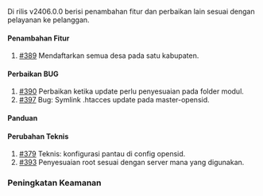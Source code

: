 Di rilis v2406.0.0 berisi penambahan fitur dan perbaikan lain sesuai dengan pelayanan ke pelanggan.

#### Penambahan Fitur

1. [#389](https://github.com/OpenSID/wiki-siappakai/issues/389) Mendaftarkan semua desa pada satu kabupaten.

#### Perbaikan BUG

1. [#390](https://github.com/OpenSID/wiki-siappakai/issues/390) Perbaikan ketika update perlu penyesuaian pada folder modul.
2. [#397](https://github.com/OpenSID/wiki-siappakai/issues/397) Bug: Symlink .htacces update pada master-opensid.

#### Panduan

#### Perubahan Teknis

1. [#379](https://github.com/OpenSID/wiki-siappakai/issues/379) Teknis: konfigurasi pantau di config opensid.
2. [#393](https://github.com/OpenSID/wiki-siappakai/issues/393) Penyesuaian root sesuai dengan server mana yang digunakan.

### Peningkatan Keamanan
